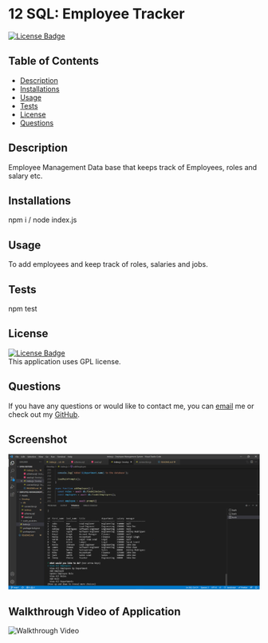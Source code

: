 # 12 SQL: Employee Tracker

[![License Badge](https://img.shields.io/static/v1?label=License&message=GPL&color=purple&?style=plastic&link=https://choosealicense.com/licenses/gpl-3.0/)](https://choosealicense.com/licenses/gpl-3.0/)
  ## Table of Contents
  - [Description](#Description)
  - [Installations](#Installations)
  - [Usage](#Usage)
  - [Tests](#Tests)
  - [License](#License)
  - [Questions](#Questions)
  ## Description
  Employee Management Data base that keeps track of Employees, roles and salary etc.
  ## Installations
  npm i / node index.js
  ## Usage
  To add employees and keep track of roles, salaries and jobs.
  ## Tests
  npm test
  ## License
  [![License Badge](https://img.shields.io/static/v1?label=License&message=GPL&color=purple&?style=plastic&link=https://choosealicense.com/licenses/gpl-3.0/)](https://choosealicense.com/licenses/gpl-3.0/)
  </br>
  This application uses GPL license. 
  ## Questions 
  If you have any questions or would like to contact me, you can [email](mailto:bjtsmith23@gmail.com) me
  or check out my [GitHub](https://github.com/bjtsmith23).

  ## Screenshot

![Screenshot of Application](https://github.com/bjtsmith23/Employee-Management-System/blob/main/Assets/Capture.PNG)

 ## Walkthrough Video of Application

![Walkthrough Video](https://drive.google.com/file/d/1CfIVMy8wG-6xSXD0_pDKGBKr5d4uk3v6/view?usp=sharing)